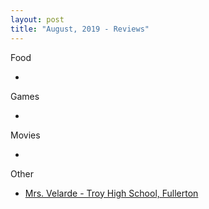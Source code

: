 ```yaml
---
layout: post
title: "August, 2019 - Reviews"
---
```


Food

  - 
Games

  - 

Movies

  - 
  
Other

- [Mrs. Velarde - Troy High School, Fullerton](https://karlcxu.github.io/KarlChoiReviews/2019/08/21/Mrs-Velarde.html)
